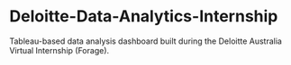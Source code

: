 # Deloitte-Data-Analytics-Internship
Tableau-based data analysis dashboard built during the Deloitte Australia Virtual Internship (Forage).
